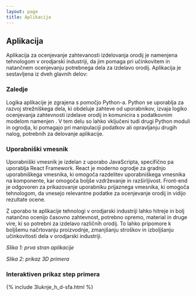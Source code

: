 ```yaml
---
layout: page
title: Aplikacija
---
```


<p class="message">
</p>

## Aplikacija

Aplikacija za ocenjevanje zahtevanosti izdelovanja orodij je namenjena tehnologom v orodjarski industriji, da jim pomaga pri učinkovitem in natančnem ocenjevanju potrebnega dela za izdelavo orodij. Aplikacija je sestavljena iz dveh glavnih delov:

### Zaledje

Logika aplikacije je zgrajena s pomočjo Python-a. Python se uporablja za razvoj strežniškega dela, ki obdeluje zahteve od uporabnikov, izvaja logiko ocenjevanja zahtevnosti izdelave orodij in komunicira s podatkovnim modelom namenjen . V tem delu so lahko vključeni tudi drugi Python moduli in ogrodja, ki pomagajo pri manipulaciji podatkov ali opravljanju drugih nalog, potrebnih za delovanje aplikacije.

### Uporabniški vmesnik

Uporabniški vmesnik je izdelan z uporabo JavaScripta, specifično pa uporablja React Framework. React je moderno ogrodje za gradnjo uporabniškega vmesnika, ki omogoča razdelitev uporabniškega vmesnika na komponente, kar omogoča boljše vzdrževanje in razširljivost. Front-end je odgovoren za prikazovanje uporabniku prijaznega vmesnika, ki omogoča tehnologom, da vnesejo relevantne podatke za ocenjevanje orodij in vidijo rezultate ocene.

Z uporabo te aplikacije tehnologi v orodjarski industriji lahko hitreje in bolj natančno ocenijo časovno zahtevnost, potrebno opremo, material in druge vire, ki so potrebni za izdelavo različnih orodij. To lahko pripomore k boljšemu načrtovanju proizvodnje, zmanjšanju stroškov in izboljšanju učinkovitosti dela v orodjarski industriji.

*Slika 1: prva stran aplikacije*
<img src="../images/app_1.png" alt="">

*Slika 2: prikaz 3D primera*
<img src="../images/app_2.png" alt="">


### Interaktiven prikaz step primera
{% include 3luknje_h_d-sfa.html %}

